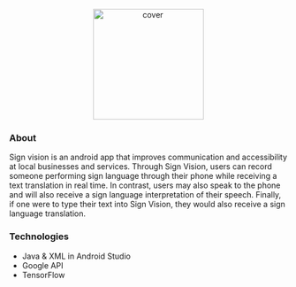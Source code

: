 <p align="center">
  <img src="screenshots/cover.png" alt="cover" width="200px" /><br />
</p>

### About
Sign vision is an android app that improves communication and accessibility at local businesses and services. 
Through Sign Vision, users can record someone performing sign language through their phone while receiving a text translation in real time. In contrast, users may also speak to the phone and will also receive a sign language interpretation of their speech. Finally, if one were to type their text into Sign Vision, they would also receive a sign language translation.


### Technologies
- Java & XML in Android Studio
- Google API
- TensorFlow
